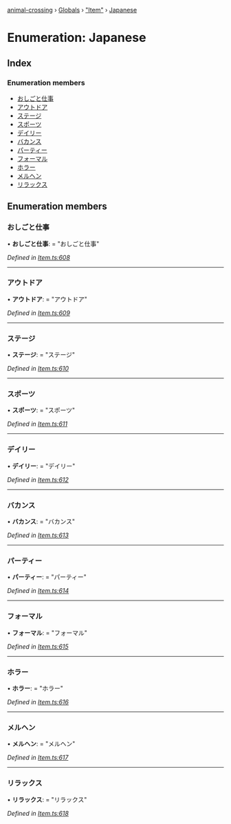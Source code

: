 [animal-crossing](../README.md) › [Globals](../globals.md) › ["Item"](../modules/_item_.md) › [Japanese](_item_.japanese.md)

# Enumeration: Japanese

## Index

### Enumeration members

* [おしごと仕事](_item_.japanese.md#おしごと仕事)
* [アウトドア](_item_.japanese.md#アウトドア)
* [ステージ](_item_.japanese.md#ステージ)
* [スポーツ](_item_.japanese.md#スポーツ)
* [デイリー](_item_.japanese.md#デイリー)
* [バカンス](_item_.japanese.md#バカンス)
* [パーティー](_item_.japanese.md#パーティー)
* [フォーマル](_item_.japanese.md#フォーマル)
* [ホラー](_item_.japanese.md#ホラー)
* [メルヘン](_item_.japanese.md#メルヘン)
* [リラックス](_item_.japanese.md#リラックス)

## Enumeration members

###  おしごと仕事

• **おしごと仕事**: = "おしごと仕事"

*Defined in [Item.ts:608](https://github.com/Norviah/animal-crossing/blob/0da76a6/module/types/Item.ts#L608)*

___

###  アウトドア

• **アウトドア**: = "アウトドア"

*Defined in [Item.ts:609](https://github.com/Norviah/animal-crossing/blob/0da76a6/module/types/Item.ts#L609)*

___

###  ステージ

• **ステージ**: = "ステージ"

*Defined in [Item.ts:610](https://github.com/Norviah/animal-crossing/blob/0da76a6/module/types/Item.ts#L610)*

___

###  スポーツ

• **スポーツ**: = "スポーツ"

*Defined in [Item.ts:611](https://github.com/Norviah/animal-crossing/blob/0da76a6/module/types/Item.ts#L611)*

___

###  デイリー

• **デイリー**: = "デイリー"

*Defined in [Item.ts:612](https://github.com/Norviah/animal-crossing/blob/0da76a6/module/types/Item.ts#L612)*

___

###  バカンス

• **バカンス**: = "バカンス"

*Defined in [Item.ts:613](https://github.com/Norviah/animal-crossing/blob/0da76a6/module/types/Item.ts#L613)*

___

###  パーティー

• **パーティー**: = "パーティー"

*Defined in [Item.ts:614](https://github.com/Norviah/animal-crossing/blob/0da76a6/module/types/Item.ts#L614)*

___

###  フォーマル

• **フォーマル**: = "フォーマル"

*Defined in [Item.ts:615](https://github.com/Norviah/animal-crossing/blob/0da76a6/module/types/Item.ts#L615)*

___

###  ホラー

• **ホラー**: = "ホラー"

*Defined in [Item.ts:616](https://github.com/Norviah/animal-crossing/blob/0da76a6/module/types/Item.ts#L616)*

___

###  メルヘン

• **メルヘン**: = "メルヘン"

*Defined in [Item.ts:617](https://github.com/Norviah/animal-crossing/blob/0da76a6/module/types/Item.ts#L617)*

___

###  リラックス

• **リラックス**: = "リラックス"

*Defined in [Item.ts:618](https://github.com/Norviah/animal-crossing/blob/0da76a6/module/types/Item.ts#L618)*
